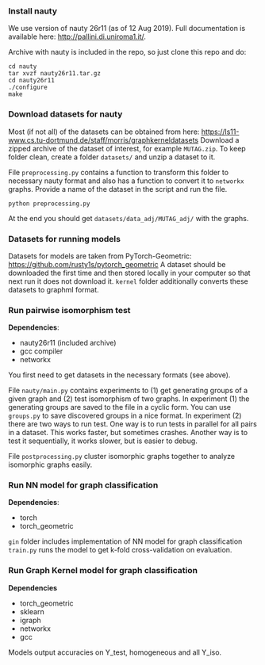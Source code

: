 ### Install nauty 
We use version of nauty 26r11 (as of 12 Aug 2019). Full documentation is available here: http://pallini.di.uniroma1.it/. 

Archive with nauty is included in the repo, so just clone this repo and do: 
```
cd nauty
tar xvzf nauty26r11.tar.gz
cd nauty26r11
./configure
make
```

### Download datasets for nauty
Most (if not all) of the datasets can be obtained from here: https://ls11-www.cs.tu-dortmund.de/staff/morris/graphkerneldatasets
Download a zipped archive of the dataset of interest, for example `MUTAG.zip`. To keep folder clean, create a folder `datasets/` and unzip a dataset to it.

File `preprocessing.py` contains a function to transform this folder to necessary nauty format and also has a function to convert it to `networkx` graphs. 
Provide a name of the dataset in the script and run the file.  
```
python preprocessing.py 
```
At the end you should get `datasets/data_adj/MUTAG_adj/` with the graphs.
 
### Datasets for running models
Datasets for models are taken from PyTorch-Geometric: https://github.com/rusty1s/pytorch_geometric
A dataset should be downloaded the first time and then stored locally in your computer so that next run
it does not download it. 
`kernel` folder additionally converts these datasets to graphml format. 

### Run pairwise isomorphism test
**Dependencies**: 
* nauty26r11 (included archive)
* gcc compiler
* networkx 

You first need to get datasets in the necessary formats (see above).

File `nauty/main.py` contains experiments to (1) get generating groups of a given graph and (2) test isomorphism of two graphs. 
In experiment (1) the generating groups are saved to the file in a cyclic form. You can use `groups.py` to save discovered groups in a nice format.
In experiment (2) there are two ways to run test. One way is to run tests in parallel for all pairs in a dataset.
This works faster, but sometimes crashes. Another way is to test it sequentially, it works slower, but is easier to debug. 

File `postprocessing.py` cluster isomorphic graphs together to analyze isomorphic graphs easily. 

### Run NN model for graph classification
**Dependencies**:
* torch
* torch_geometric

`gin` folder includes implementation of NN model for graph classification
`train.py` runs the model to get k-fold cross-validation on evaluation. 

### Run Graph Kernel model for graph classification
**Dependencies**
* torch_geometric 
* sklearn
* igraph
* networkx
* gcc

Models output accuracies on Y_test, homogeneous and all Y_iso.  